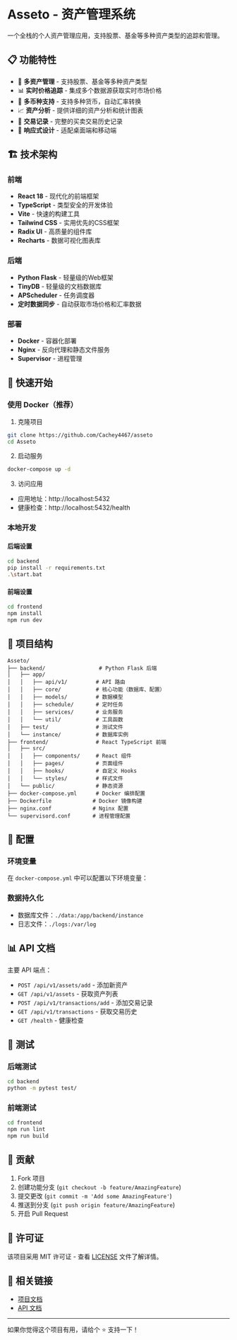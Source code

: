 # Asseto - 资产管理系统

一个全栈的个人资产管理应用，支持股票、基金等多种资产类型的追踪和管理。

## 📋 功能特性

- 🏦 **多资产管理** - 支持股票、基金等多种资产类型
- 📊 **实时价格追踪** - 集成多个数据源获取实时市场价格
- 💱 **多币种支持** - 支持多种货币，自动汇率转换
- 📈 **资产分析** - 提供详细的资产分析和统计图表
- 🔄 **交易记录** - 完整的买卖交易历史记录
- 📱 **响应式设计** - 适配桌面端和移动端

## 🏗️ 技术架构

### 前端
- **React 18** - 现代化的前端框架
- **TypeScript** - 类型安全的开发体验
- **Vite** - 快速的构建工具
- **Tailwind CSS** - 实用优先的CSS框架
- **Radix UI** - 高质量的组件库
- **Recharts** - 数据可视化图表库

### 后端
- **Python Flask** - 轻量级的Web框架
- **TinyDB** - 轻量级的文档数据库
- **APScheduler** - 任务调度器
- **定时数据同步** - 自动获取市场价格和汇率数据

### 部署
- **Docker** - 容器化部署
- **Nginx** - 反向代理和静态文件服务
- **Supervisor** - 进程管理

## 🚀 快速开始

### 使用 Docker（推荐）

1. 克隆项目
```bash
git clone https://github.com/Cachey4467/asseto
cd Asseto
```

2. 启动服务
```bash
docker-compose up -d
```

3. 访问应用
- 应用地址：http://localhost:5432
- 健康检查：http://localhost:5432/health

### 本地开发

#### 后端设置
```bash
cd backend
pip install -r requirements.txt
.\start.bat
```

#### 前端设置
```bash
cd frontend
npm install
npm run dev
```

## 📁 项目结构

```
Asseto/
├── backend/                 # Python Flask 后端
│   ├── app/
│   │   ├── api/v1/         # API 路由
│   │   ├── core/           # 核心功能（数据库、配置）
│   │   ├── models/         # 数据模型
│   │   ├── schedule/       # 定时任务
│   │   ├── services/       # 业务服务
│   │   └── util/           # 工具函数
│   ├── test/               # 测试文件
│   └── instance/           # 数据库实例
├── frontend/               # React TypeScript 前端
│   ├── src/
│   │   ├── components/     # React 组件
│   │   ├── pages/          # 页面组件
│   │   ├── hooks/          # 自定义 Hooks
│   │   └── styles/         # 样式文件
│   └── public/             # 静态资源
├── docker-compose.yml      # Docker 编排配置
├── Dockerfile             # Docker 镜像构建
├── nginx.conf             # Nginx 配置
└── supervisord.conf       # 进程管理配置
```

## 🔧 配置

### 环境变量
在 `docker-compose.yml` 中可以配置以下环境变量：

### 数据持久化
- 数据库文件：`./data:/app/backend/instance`
- 日志文件：`./logs:/var/log`

## 📊 API 文档

主要 API 端点：

- `POST /api/v1/assets/add` - 添加新资产
- `GET /api/v1/assets` - 获取资产列表
- `POST /api/v1/transactions/add` - 添加交易记录
- `GET /api/v1/transactions` - 获取交易历史
- `GET /health` - 健康检查

## 🧪 测试

### 后端测试
```bash
cd backend
python -m pytest test/
```

### 前端测试
```bash
cd frontend
npm run lint
npm run build
```

## 🤝 贡献

1. Fork 项目
2. 创建功能分支 (`git checkout -b feature/AmazingFeature`)
3. 提交更改 (`git commit -m 'Add some AmazingFeature'`)
4. 推送到分支 (`git push origin feature/AmazingFeature`)
5. 开启 Pull Request

## 📝 许可证

该项目采用 MIT 许可证 - 查看 [LICENSE](LICENSE) 文件了解详情。

## 🔗 相关链接

- [项目文档](docs/)
- [API 文档](docs/api.md)

---

如果你觉得这个项目有用，请给个 ⭐️ 支持一下！